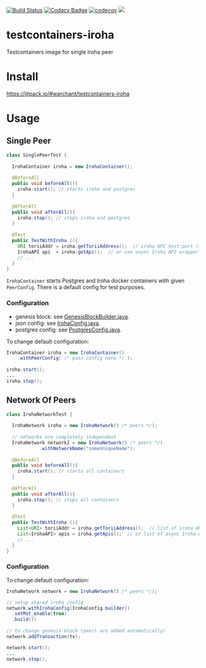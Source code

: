 [![Build Status](https://travis-ci.org/Warchant/testcontainers-iroha.svg?branch=master)](https://travis-ci.org/Warchant/testcontainers-iroha)
[![Codacy Badge](https://api.codacy.com/project/badge/Grade/ce56f4b975e1469da6b7ecfc8b98d879)](https://www.codacy.com/app/Warchant/testcontainers-iroha?utm_source=github.com&amp;utm_medium=referral&amp;utm_content=Warchant/testcontainers-iroha&amp;utm_campaign=Badge_Grade)
[![codecov](https://codecov.io/gh/Warchant/testcontainers-iroha/branch/master/graph/badge.svg)](https://codecov.io/gh/Warchant/testcontainers-iroha)
[![](https://jitpack.io/v/Warchant/testcontainers-iroha.svg)](https://jitpack.io/#Warchant/testcontainers-iroha)

# testcontainers-iroha
Testcontainers image for single Iroha peer


# Install

https://jitpack.io/#warchant/testcontainers-iroha

# Usage

## Single Peer

```java
class SinglePeerTest {
  
  IrohaContainer iroha = new IrohaContainer();
  
  @BeforeAll
  public void beforeAll(){
    iroha.start(); // starts iroha and postgres
  }
  
  @AfterAll
  public void afterAll(){
    iroha.stop(); // stops iroha and postgres
  }
  
  @Test
  public TestWithIroha (){
    URI toriiAddr = iroha.getToriiAddress();  // iroha API host:port (torii)
    IrohaAPI api  = iroha.getApi();  // or use async Iroha API wrapper directly
    // ...
  }
}
```

`IrohaContainer` starts Postgres and Iroha docker containers with given `PeerConfig`. 
There is a default config for test purposes.


### Configuration

- genesis block: see [GenesisBlockBuilder.java](https://github.com/Warchant/testcontainers-iroha/blob/master/src/main/java/jp/co/soramitsu/iroha/testcontainers/detail/GenesisBlockBuilder.java).
- json config: see [IrohaConfig.java](https://github.com/Warchant/testcontainers-iroha/blob/master/src/main/java/jp/co/soramitsu/iroha/testcontainers/detail/IrohaConfig.java).
- postgres config: see [PostgresConfig.java](https://github.com/Warchant/testcontainers-iroha/blob/master/src/main/java/jp/co/soramitsu/iroha/testcontainers/detail/PostgresConfig.java).

To change default configuration:
```java
IrohaContainer iroha = new IrohaContainer()
    .withPeerConfig( /* pass config here */ );
    
iroha.start();
...
iroha.stop();
```

## Network Of Peers

```java
class IrohaNetworkTest {
  
  IrohaNetwork iroha = new IrohaNetwork(5 /* peers */);
  
  // networks are completely independent
  IrohaNetwork network2 = new IrohaNetwork(5 /* peers */)
            .withNetworkName("someUniqueName");
  
  @BeforeAll
  public void beforeAll(){
    iroha.start(); // starts all containers
  }
  
  @AfterAll
  public void afterAll(){
    iroha.stop(); // stops all containers
  }
  
  @Test
  public TestWithIroha (){
    List<URI> toriiAddr = iroha.getToriiAddress();  // list of iroha API host:port (torii)
    List<IrohaAPI> apis = iroha.getApis();  // or list of async Iroha API wrappers, 1 per peer
    // ...
  }
}
```

### Configuration 

To change default configuration:
```java
IrohaNetwork network = new IrohaNetwork(5 /* peers */);

// setup shared iroha config 
network.withIrohaConfig(IrohaConfig.builder()
  .setMst_enable(true)
  .build())
      
// to change genesis block (peers are added automatically)
network.addTransaction(tx);

network.start();
...
network.stop();
```

